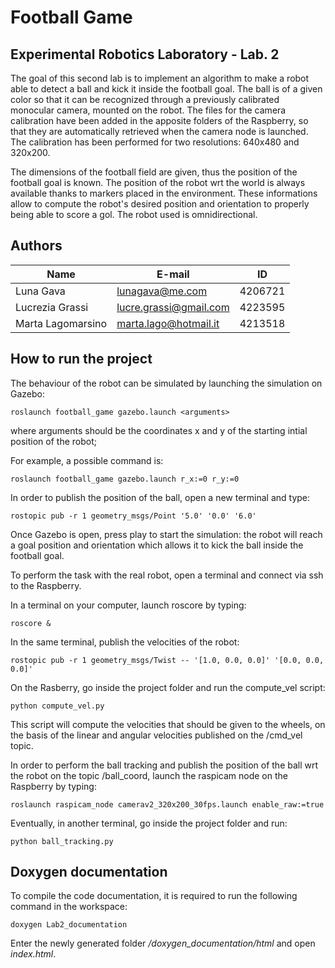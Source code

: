 # Football Game
## Experimental Robotics Laboratory - Lab. 2

The goal of this second lab is to implement an algorithm to make a robot able to detect a ball and kick it inside the football goal.
The ball is of a given color so that it can be recognized through a previously calibrated monocular camera, mounted on the robot. 
The files for the camera calibration have been added in the apposite folders of the Raspberry, so that they are automatically retrieved when the camera node is launched. The calibration has been performed for two resolutions: 640x480 and 320x200.

The dimensions of the football field are given, thus the position of the football goal is known.
The position of the robot wrt the world is always available thanks to markers placed in the environment.
These informations allow to compute the robot's desired position and orientation to properly being able to 
score a gol.
The robot used is omnidirectional.


## Authors
| Name | E-mail | ID |
|------|--------|--------|
| Luna Gava| lunagava@me.com | 4206721 |
| Lucrezia Grassi | lucre.grassi@gmail.com | 4223595 |
| Marta Lagomarsino | marta.lago@hotmail.it | 4213518 |

## How to run the project
The behaviour of the robot can be simulated by launching the simulation on Gazebo:
```
roslaunch football_game gazebo.launch <arguments>
```
where arguments should be the coordinates x and y of the starting intial position of the robot;
  
For example, a possible command is:
```
roslaunch football_game gazebo.launch r_x:=0 r_y:=0
```
In order to publish the position of the ball, open a new terminal and type:
```
rostopic pub -r 1 geometry_msgs/Point '5.0' '0.0' '6.0'
```
Once Gazebo is open, press play to start the simulation: the robot will reach a goal position and orientation
which allows it to kick the ball inside the football goal.


To perform the task with the real robot, open a terminal and connect via ssh to the Raspberry.

In a terminal on your computer, launch roscore by typing:
```
roscore &
```
In the same terminal, publish the velocities of the robot:
```
rostopic pub -r 1 geometry_msgs/Twist -- '[1.0, 0.0, 0.0]' '[0.0, 0.0, 0.0]'
```

On the Rasberry, go inside the project folder and run the compute_vel script:
```
python compute_vel.py
```
This script will compute the velocities that should be given to the wheels, on the basis of the linear and angular velocities published on the /cmd_vel topic.



In order to perform the ball tracking and publish the position of the ball wrt the robot on the topic /ball_coord, launch the raspicam node on the Raspberry by typing:
```
roslaunch raspicam_node camerav2_320x200_30fps.launch enable_raw:=true
```
Eventually, in another terminal, go inside the project folder and run:
```
python ball_tracking.py
```

## Doxygen documentation 
To compile the code documentation, it is required to run the following command in the workspace:
```
doxygen Lab2_documentation
``` 
Enter the newly generated folder */doxygen_documentation/html* and open *index.html*.
